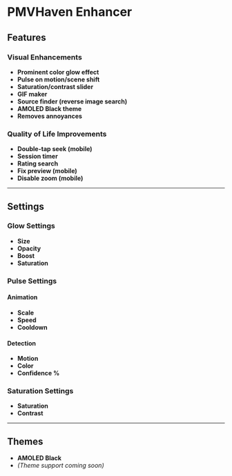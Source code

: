 # PMVHaven Enhancer


## Features

### Visual Enhancements
- **Prominent color glow effect**
- **Pulse on motion/scene shift**
- **Saturation/contrast slider**
- **GIF maker**
- **Source finder (reverse image search)**
- **AMOLED Black theme**
- **Removes annoyances**

### Quality of Life Improvements
- **Double-tap seek (mobile)**
- **Session timer**
- **Rating search**
- **Fix preview (mobile)**
- **Disable zoom (mobile)**

---

## Settings

### Glow Settings
- **Size**
- **Opacity**
- **Boost**
- **Saturation**

### Pulse Settings

#### Animation
- **Scale**
- **Speed**
- **Cooldown**

#### Detection
- **Motion**
- **Color**
- **Confidence %**

### Saturation Settings
- **Saturation**
- **Contrast**

---

## Themes
- **AMOLED Black**
- *(Theme support coming soon)*
